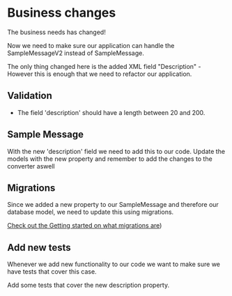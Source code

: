 # Business changes
The business needs has changed! 

Now we need to make sure our application can handle the SampleMessageV2 instead of SampleMessage.

The only thing changed here is the added XML field "Description" - However this is enough that we need to refactor our application.

## Validation

- The field 'description' should have a length between 20 and 200.

## Sample Message

With the new 'description' field we need to add this to our code. Update the models with the new property and remember to add the changes to the converter aswell

## Migrations

Since we added a new property to our SampleMessage and therefore our database model, we need to update this using migrations.

[Check out the Getting started on what migrations are](GettingStarted.md#migrations))

## Add new tests

Whenever we add new functionality to our code we want to make sure we have tests that cover this case.

Add some tests that cover the new description property.

